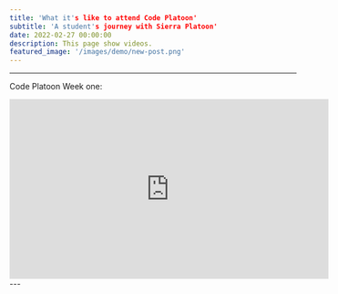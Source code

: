 ```yaml
---
title: 'What it's like to attend Code Platoon'
subtitle: 'A student's journey with Sierra Platoon' 
date: 2022-02-27 00:00:00
description: This page show videos.
featured_image: '/images/demo/new-post.png'
---
```



---
Code Platoon Week one:
<iframe width="560" height="315" src="https://www.youtube.com/embed/bzf2JuR9_zQ" title="YouTube video player" frameborder="0" allow="accelerometer; autoplay; clipboard-write; encrypted-media; gyroscope; picture-in-picture" allowfullscreen></iframe>
---

